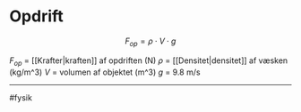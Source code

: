 # Opdrift

$$F_{op} = \rho  \cdot  V \cdot g$$

$F_{op}$ = [[Krafter|kraften]] af opdriften (N)
$\rho$ = [[Densitet|densitet]] af væsken (kg/m^3)
$V$ = volumen af objektet (m^3)
$g$ = 9.8 m/s

---
#fysik 
